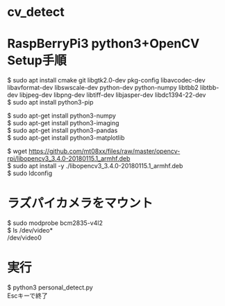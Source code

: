 # cv_detect

# RaspBerryPi3 python3+OpenCV Setup手順
$ sudo apt install cmake git libgtk2.0-dev pkg-config libavcodec-dev libavformat-dev libswscale-dev python-dev python-numpy libtbb2 libtbb-dev libjpeg-dev libpng-dev libtiff-dev libjasper-dev libdc1394-22-dev  
$ sudo apt install python3-pip  
  
$ sudo apt-get install python3-numpy  
$ sudo apt-get install python3-imaging  
$ sudo apt-get install python3-pandas  
$ sudo apt-get install python3-matplotlib  
  
$ wget https://github.com/mt08xx/files/raw/master/opencv-rpi/libopencv3_3.4.0-20180115.1_armhf.deb  
$ sudo apt install -y ./libopencv3_3.4.0-20180115.1_armhf.deb  
$ sudo ldconfig  
  
# ラズパイカメラをマウント
$ sudo modprobe bcm2835-v4l2   
$ ls /dev/video*  
/dev/video0  
  
# 実行
$ python3 personal_detect.py  
Escキーで終了  
